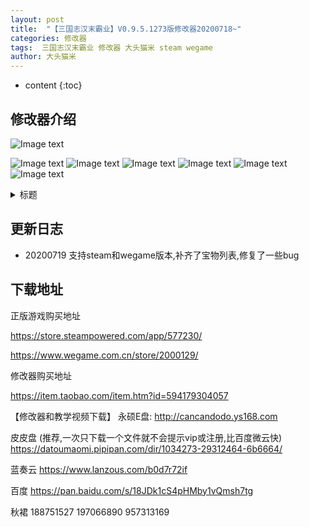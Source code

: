 ```yaml
---
layout: post
title:  "【三国志汉末霸业】V0.9.5.1273版修改器20200718~"
categories: 修改器
tags:  三国志汉末霸业 修改器 大头猫米 steam wegame  
author: 大头猫米
---
```


* content
{:toc}

##  修改器介绍

![Image text](https://datoumaomi.github.io/pic/sss/s-%E4%B8%89%E5%9B%BD%E5%BF%97%E6%B1%89%E6%9C%AB%E9%9C%B8%E4%B8%9A/logo.JPG)

![Image text](https://datoumaomi.github.io/pic/sss/s-三国志汉末霸业/2020-07-19_065605.jpg)
![Image text](https://datoumaomi.github.io/pic/sss/s-三国志汉末霸业/2020-07-19_065607.jpg)
![Image text](https://datoumaomi.github.io/pic/sss/s-三国志汉末霸业/2020-07-19_065609.jpg)
![Image text](https://datoumaomi.github.io/pic/sss/s-三国志汉末霸业/2020-07-19_065611.jpg)
![Image text](https://datoumaomi.github.io/pic/sss/s-三国志汉末霸业/2020-07-19_065613.jpg)
![Image text](https://datoumaomi.github.io/pic/sss/s-三国志汉末霸业/2020-07-19_065615.jpg)

<details><summary>标题</summary><p>
<img src="https://datoumaomi.github.io/pic/sss/s-三国志汉末霸业/2020-07-19_065605.jpg"/>
</p></details>

##  更新日志

 - 20200719
支持steam和wegame版本,补齐了宝物列表,修复了一些bug

##  下载地址

正版游戏购买地址

https://store.steampowered.com/app/577230/

https://www.wegame.com.cn/store/2000129/

修改器购买地址

https://item.taobao.com/item.htm?id=594179304057

【修改器和教学视频下载】
永硕E盘:
http://cancandodo.ys168.com

皮皮盘
(推荐,一次只下载一个文件就不会提示vip或注册,比百度微云快)
https://datoumaomi.pipipan.com/dir/1034273-29312464-6b6664/

蓝奏云
https://www.lanzous.com/b0d7r72if

百度
https://pan.baidu.com/s/18JDk1cS4pHMby1vQmsh7tg

秋裙 188751527 197066890 957313169
